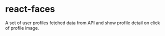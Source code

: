 # react-faces
A set of user profiles fetched data from API and show profile detail on click of profile image.
